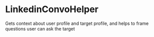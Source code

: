 # LinkedinConvoHelper
Gets context about user profile and target profile, and helps to frame questions user can ask the target
